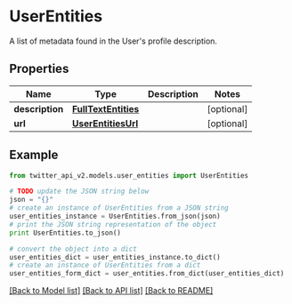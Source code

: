 # UserEntities

A list of metadata found in the User's profile description.

## Properties
Name | Type | Description | Notes
------------ | ------------- | ------------- | -------------
**description** | [**FullTextEntities**](FullTextEntities.md) |  | [optional] 
**url** | [**UserEntitiesUrl**](UserEntitiesUrl.md) |  | [optional] 

## Example

```python
from twitter_api_v2.models.user_entities import UserEntities

# TODO update the JSON string below
json = "{}"
# create an instance of UserEntities from a JSON string
user_entities_instance = UserEntities.from_json(json)
# print the JSON string representation of the object
print UserEntities.to_json()

# convert the object into a dict
user_entities_dict = user_entities_instance.to_dict()
# create an instance of UserEntities from a dict
user_entities_form_dict = user_entities.from_dict(user_entities_dict)
```
[[Back to Model list]](../README.md#documentation-for-models) [[Back to API list]](../README.md#documentation-for-api-endpoints) [[Back to README]](../README.md)


